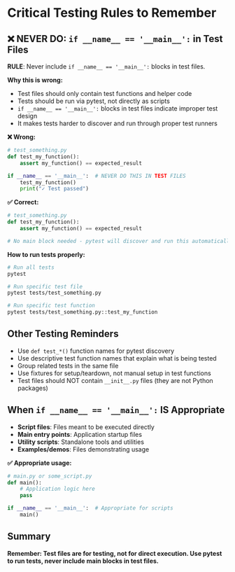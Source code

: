 # Critical Testing Rules to Remember

## ❌ NEVER DO: `if __name__ == '__main__':` in Test Files

**RULE**: Never include `if __name__ == '__main__':` blocks in test files.

**Why this is wrong:**
- Test files should only contain test functions and helper code
- Tests should be run via pytest, not directly as scripts
- `if __name__ == '__main__':` blocks in test files indicate improper test design
- It makes tests harder to discover and run through proper test runners

**❌ Wrong:**
```python
# test_something.py
def test_my_function():
    assert my_function() == expected_result

if __name__ == '__main__':  # NEVER DO THIS IN TEST FILES
    test_my_function()
    print("✓ Test passed")
```

**✅ Correct:**
```python
# test_something.py
def test_my_function():
    assert my_function() == expected_result

# No main block needed - pytest will discover and run this automatically
```

**How to run tests properly:**
```bash
# Run all tests
pytest

# Run specific test file
pytest tests/test_something.py

# Run specific test function
pytest tests/test_something.py::test_my_function
```

## Other Testing Reminders

- Use `def test_*()` function names for pytest discovery
- Use descriptive test function names that explain what is being tested
- Group related tests in the same file
- Use fixtures for setup/teardown, not manual setup in test functions
- Test files should NOT contain `__init__.py` files (they are not Python packages)

## When `if __name__ == '__main__':` IS Appropriate

- **Script files**: Files meant to be executed directly
- **Main entry points**: Application startup files
- **Utility scripts**: Standalone tools and utilities
- **Examples/demos**: Files demonstrating usage

**✅ Appropriate usage:**
```python
# main.py or some_script.py
def main():
    # Application logic here
    pass

if __name__ == '__main__':  # Appropriate for scripts
    main()
```

## Summary

**Remember: Test files are for testing, not for direct execution. Use pytest to run tests, never include main blocks in test files.**